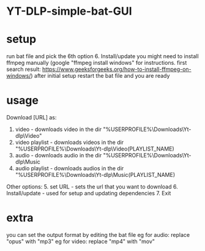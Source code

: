# YT-DLP-simple-bat-GUI

# setup 
 run bat file and pick the 6th option 6. Install/update
 you might need to install ffmpeg manually (google "ffmpeg install windows" for instructions. first search result: https://www.geeksforgeeks.org/how-to-install-ffmpeg-on-windows/)
 after initial setup restart the bat file and you are ready

# usage
 Download [URL] as:
  1. video - downloads video in the dir "%USERPROFILE%\Downloads\Yt-dlp\Video"
  2. video playlist - downloads videos in the dir "%USERPROFILE%\Downloads\Yt-dlp\Video\(PLAYLIST_NAME)
  3. audio - downloads audio in the dir "%USERPROFILE%\Downloads\Yt-dlp\Music
  4. audio playlist - downloads audios in the dir "%USERPROFILE%\Downloads\Yt-dlp\Music\(PLAYLIST_NAME) 

 Other options:
  5. set URL - sets the url that you want to download
  6. Install/update - used for setup and updating dependencies
  7. Exit

# extra
 you can set the output format by editing the bat file
 eg for audio: replace "opus"  with "mp3"
 eg for video: replace "mp4"  with "mov"
